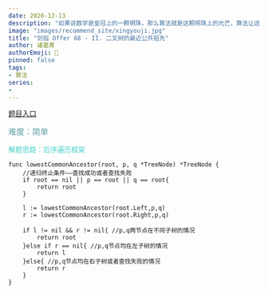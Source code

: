 ```yaml
---
date: 2020-12-13
description: "如果说数学是皇冠上的一颗明珠，那么算法就是这颗明珠上的光芒，算法让这颗明珠更加熠熠生辉，为科技进步和社会发展照亮了前进的路"
image: "images/recommend_site/xingyouji.jpg"
title: "剑指 Offer 68 - II. 二叉树的最近公共祖先"
author: 诸葛青
authorEmoji: 🎅
pinned: false
tags:
- 算法
series:
-  
---
```


[题目入口](https://leetcode-cn.com/problems/er-cha-shu-de-zui-jin-gong-gong-zu-xian-lcof/)

<font color=CadetBlue size=3 >难度：简单</font>

<font color=MediumTurquoise>解题思路：后序遍历框架</font>

```golang
func lowestCommonAncestor(root, p, q *TreeNode) *TreeNode {
    //递归终止条件——查找成功或者查找失败
    if root == nil || p == root || q == root{
        return root
    }

    l := lowestCommonAncestor(root.Left,p,q)
    r := lowestCommonAncestor(root.Right,p,q)

    if l != nil && r != nil{ //p,q两节点在不同子树的情况
        return root
    }else if r == nil{ //p,q节点均在左子树的情况
        return l
    }else{ //p,q节点均在右子树或者查找失败的情况
        return r
    }
}
```